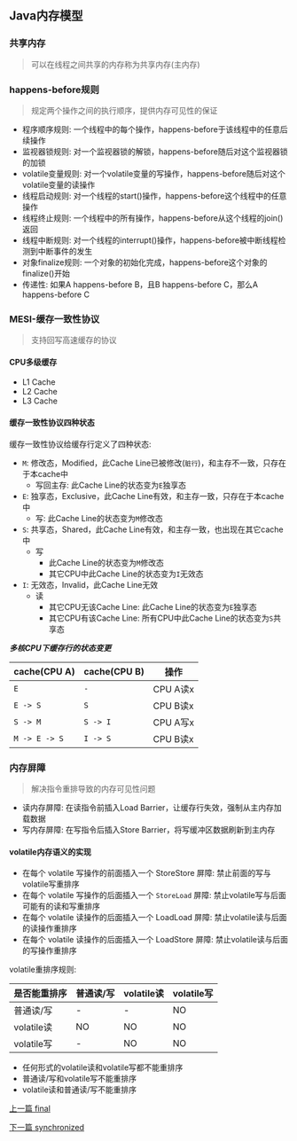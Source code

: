 ## Java内存模型

### 共享内存

> 可以在线程之间共享的内存称为共享内存(主内存)

### happens-before规则

> 规定两个操作之间的执行顺序，提供内存可见性的保证

* 程序顺序规则: 一个线程中的每个操作，happens-before于该线程中的任意后续操作
* 监视器锁规则: 对一个监视器锁的解锁，happens-before随后对这个监视器锁的加锁
* volatile变量规则: 对一个volatile变量的写操作，happens-before随后对这个volatile变量的读操作
* 线程启动规则: 对一个线程的start()操作，happens-before这个线程中的任意操作
* 线程终止规则: 一个线程中的所有操作，happens-before从这个线程的join()返回
* 线程中断规则: 对一个线程的interrupt()操作，happens-before被中断线程检测到中断事件的发生
* 对象finalize规则: 一个对象的初始化完成，happens-before这个对象的finalize()开始
* 传递性: 如果A happens-before B，且B happens-before C，那么A happens-before C

### MESI-缓存一致性协议

> 支持回写高速缓存的协议

#### CPU多级缓存

* L1 Cache
* L2 Cache
* L3 Cache

#### 缓存一致性协议四种状态

缓存一致性协议给缓存行定义了四种状态:

* `M`: 修改态，Modified，此Cache Line已被修改(`脏行`)，和主存不一致，只存在于本cache中
    * 写回主存: 此Cache Line的状态变为`E`独享态
* `E`: 独享态，Exclusive，此Cache Line有效，和主存一致，只存在于本cache中
    * 写: 此Cache Line的状态变为`M`修改态
* `S`: 共享态，Shared，此Cache Line有效，和主存一致，也出现在其它cache中
    * 写
        * 此Cache Line的状态变为`M`修改态
        * 其它CPU中此Cache Line的状态变为`I`无效态
* `I`: 无效态，Invalid，此Cache Line无效
    * 读
        * 其它CPU无该Cache Line: 此Cache Line的状态变为`E`独享态
        * 其它CPU有该Cache Line: 所有CPU中此Cache Line的状态变为`S`共享态

***多核CPU下缓存行的状态变更***

| cache(CPU A) | cache(CPU B) | 操作 |
| --- | --- | --- |
| `E` | `-` | CPU A读x |
| `E -> S` | `S` | CPU B读x |
| `S -> M` | `S -> I` | CPU A写x |
| `M -> E -> S` | `I -> S` | CPU B读x |

### 内存屏障

> 解决指令重排导致的内存可见性问题

* 读内存屏障: 在读指令前插入Load Barrier，让缓存行失效，强制从主内存加载数据
* 写内存屏障: 在写指令后插入Store Barrier，将写缓冲区数据刷新到主内存

#### volatile内存语义的实现

* 在每个 volatile 写操作的前面插入一个 StoreStore 屏障: 禁止前面的写与volatile写重排序
* 在每个 volatile 写操作的后面插入一个 `StoreLoad` 屏障: 禁止volatile写与后面可能有的读和写重排序
* 在每个 volatile 读操作的后面插入一个 LoadLoad 屏障: 禁止volatile读与后面的读操作重排序
* 在每个 volatile 读操作的后面插入一个 LoadStore 屏障: 禁止volatile读与后面的写操作重排序

volatile重排序规则:

| 是否能重排序 | 普通读/写 | volatile读 | volatile写 |
| --- | --- | --- | --- |
| 普通读/写 | - | - | NO |
| volatile读 | NO | NO | NO |
| volatile写 | - | NO | NO |

* 任何形式的volatile读和volatile写都不能重排序
* 普通读/写和volatile写不能重排序
* volatile读和普通读/写不能重排序


[上一篇 final](4-多线程与并发/final.md)

[下一篇 synchronized](4-多线程与并发/synchronized.md)
